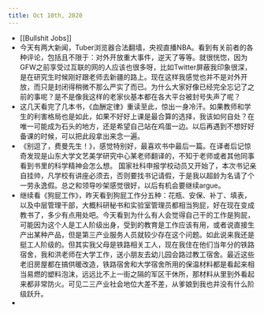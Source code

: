 ```yaml
---
title: Oct 10th, 2020
---
```


- [[Bullshit Jobs]]
- 今天有两大新闻，Tuber浏览器合法翻墙，央视直播NBA。看到有关前者的各种评论，包括且不限于：对外开放重大事件，逆天了等等。就很恍惚，因为GFW之前享受过互联的网的人应该也很多呀，比如Twitter屏蔽我印象很深，是在研究生时候刚好跟老师去新疆的路上。现在这样我感觉也并不是对外开放，而只是封闭得稍微不那么严实了而已。为什么大家好像已经完全忘记了之前的事呢？是不是像我这样的老家伙基本都在各大平台被封号失声了呢？
- 这几天看完了几本书，《血酬定律》重读至此，惊出一身冷汗。如果教师和学生的利害格局也是如此，如果不好好上课是最合算的选择，我该如何自处？在唯一可能成为石头的地方，还是希望自己站在鸡蛋一边。以后再遇到不想好好备课的时候，可以把此段拿出来念一遍。
- 《别逗了，费曼先生！》，感觉特别好，最喜欢书中最后一篇。在译者后记惊奇发现是山东大学文艺美学研究中心某老师翻译的，不知于老师或者其他同事看到书里的科学精神会怎么想。 国家社科申报学校动员又开始了，本次书记亲自挂帅，凡学校有讲座必须去，否则要找书记请假，于是我以超龄为名请了个一劳永逸假。总之和领导吵架感觉很好，以后有机会要继续argue。
- 继续看《狗屁工作》，昨天看到狗屁工作分五种：花瓶、安保、补丁、填表，以及中层管理干部，大概科研秘书和实验室管理员都相当狗屁，好在现在变成教书了，多少有点用处吧。今天看到为什么有人会觉得自己干的工作是狗屁，可能因为这个人是工人阶级出身，受到的教育是工作应该有用，或者说直接生产出某种产品，但是第三产业服务人员就较少存在这个问题。如此说来我还是挺工人阶级的。但其实我父母是铁路相关工人，现在我住在他们当年分的铁路宿舍，我和洪老师在大学工作，送小朋友去幼儿园会路过教工宿舍。最近这些老旧房屋都在搞供暖改造，铁路宿舍和大学宿舍所用的保温材料都是看起来相当易燃的塑料泡沫，远远比不上一街之隔的军区干休所，那材料从里到外看起来都非常防火。可见二三产业社会地位大差不差，从爹娘到我也并没有什么阶级跃升。
-